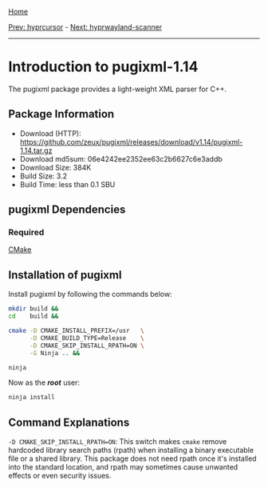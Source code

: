 [Home](../)

[Prev: hyprcursor](./5-hyprcursor.md) - [Next: hyprwayland-scanner](./7-hyprwayland-scanner.md)

***

# Introduction to pugixml-1.14
The pugixml package provides a light-weight XML parser for C++.

## Package Information
- Download (HTTP): https://github.com/zeux/pugixml/releases/download/v1.14/pugixml-1.14.tar.gz
- Download md5sum: 06e4242ee2352ee63c2b6627c6e3addb
- Download Size: 384K
- Build Size: 3.2
- Build Time: less than 0.1 SBU

## pugixml Dependencies
### Required
  [CMake](https://linuxfromscratch.org/blfs/view/svn/general/cmake.html)

## Installation of pugixml
Install pugixml by following the commands below:
```Bash
mkdir build &&
cd    build &&

cmake -D CMAKE_INSTALL_PREFIX=/usr   \
      -D CMAKE_BUILD_TYPE=Release    \
      -D CMAKE_SKIP_INSTALL_RPATH=ON \
      -G Ninja .. &&

ninja
```

Now as the ***root*** user:
```Bash
ninja install
```

## Command Explanations
  `-D CMAKE_SKIP_INSTALL_RPATH=ON`: This switch makes `cmake` remove hardcoded
  library search paths (rpath) when installing a binary executable file or a
  shared library. This package does not need rpath once it's installed into the
  standard location, and rpath may sometimes cause unwanted effects or even
  security issues.

